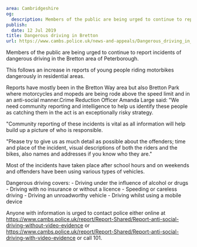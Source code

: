 ```yaml
area: Cambridgeshire
og:
  description: Members of the public are being urged to continue to report incidents of dangerous driving in the Bretton area of Peterborough.
publish:
  date: 12 Jul 2019
title: Dangerous driving in Bretton
url: https://www.cambs.police.uk/news-and-appeals/Dangerous_driving_in_Bretton
```

Members of the public are being urged to continue to report incidents of dangerous driving in the Bretton area of Peterborough.

This follows an increase in reports of young people riding motorbikes dangerously in residential areas.

Reports have mostly been in the Bretton Way area but also Bretton Park where motorcycles and mopeds are being rode above the speed limit and in an anti-social manner.Crime Reduction Officer Amanda Large said: "We need community reporting and intelligence to help us identify these people as catching them in the act is an exceptionally risky strategy.

"Community reporting of these incidents is vital as all information will help build up a picture of who is responsible.

"Please try to give us as much detail as possible about the offenders; time and place of the incident, visual descriptions of both the riders and the bikes, also names and addresses if you know who they are."

Most of the incidents have taken place after school hours and on weekends and offenders have been using various types of vehicles.

Dangerous driving covers:
\- Driving under the influence of alcohol or drugs
\- Driving with no insurance or without a licence
\- Speeding or careless driving
\- Driving an unroadworthy vehicle
\- Driving whilst using a mobile device

Anyone with information is urged to contact police either online at https://www.cambs.police.uk/report/Report-Shared/Report-anti-social-driving-without-video-evidence or https://www.cambs.police.uk/report/Report-Shared/Report-anti-social-driving-with-video-evidence or call 101.
